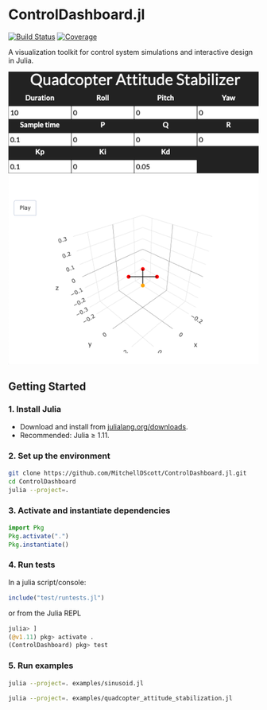 # ControlDashboard.jl

[![Build Status](https://github.com/MitchellDScott/ControlDashboard/actions/workflows/run_tests_with_coverage.yml/badge.svg)](https://github.com/MitchellDScott/ControlDashboard/actions/workflows/run_tests_with_coverage.yml)
[![Coverage](https://codecov.io/gh/mitchelldscott/ControlDashboard/branch/master/graph/badge.svg?token=)](https://app.codecov.io/gh/mitchelldscott/ControlDashboard)
<!-- [![Docs](https://img.shields.io/badge/docs-html-blue.svg)](https://MitchellDScott.github.io/ControlDashboard/) -->

A visualization toolkit for control system simulations and interactive design in Julia.

![quadcopter design tool](./examples/stabilization_demo.png)

## Getting Started

### 1. **Install Julia**

* Download and install from [julialang.org/downloads](https://julialang.org/downloads/).
* Recommended: Julia ≥ 1.11.

### 2. **Set up the environment**

```bash
git clone https://github.com/MitchellDScott/ControlDashboard.jl.git
cd ControlDashboard
julia --project=.
```

### 3. **Activate and instantiate dependencies**

```julia
import Pkg
Pkg.activate(".")
Pkg.instantiate()
```

### 4. **Run tests**

In a julia script/console:

```julia
include("test/runtests.jl")
```

or from the Julia REPL

```julia
julia> ]
(@v1.11) pkg> activate .
(ControlDashboard) pkg> test
```

### 5. **Run examples**

```bash
julia --project=. examples/sinusoid.jl
```

```bash
julia --project=. examples/quadcopter_attitude_stabilization.jl
```
